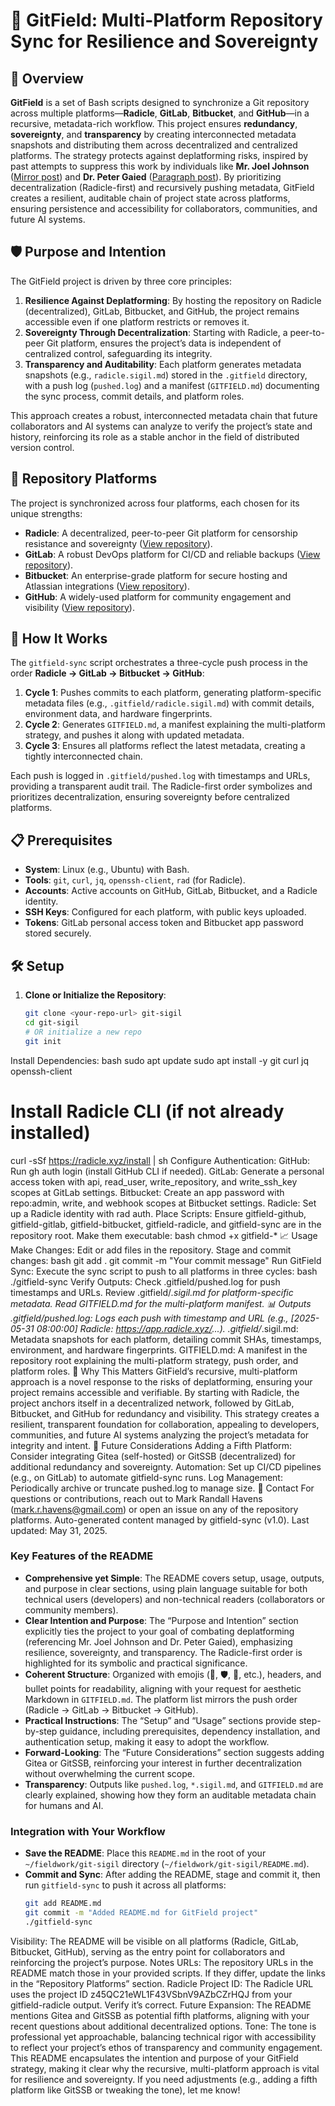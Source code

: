 # 🌱 GitField: Multi-Platform Repository Sync for Resilience and Sovereignty

## 📜 Overview

**GitField** is a set of Bash scripts designed to synchronize a Git repository across multiple platforms—**Radicle**, **GitLab**, **Bitbucket**, and **GitHub**—in a recursive, metadata-rich workflow. This project ensures **redundancy**, **sovereignty**, and **transparency** by creating interconnected metadata snapshots and distributing them across decentralized and centralized platforms. The strategy protects against deplatforming risks, inspired by past attempts to suppress this work by individuals like **Mr. Joel Johnson** ([Mirror post](https://mirror.xyz/neutralizingnarcissism.eth/x40_zDWWrYOJ7nh8Y0fk06_3kNEP0KteSSRjPmXkiGg?utm_medium=social&utm_source=heylink.me)) and **Dr. Peter Gaied** ([Paragraph post](https://paragraph.com/@neutralizingnarcissism/%F0%9F%9C%81-the-narcissistic-messiah)). By prioritizing decentralization (Radicle-first) and recursively pushing metadata, GitField creates a resilient, auditable chain of project state across platforms, ensuring persistence and accessibility for collaborators, communities, and future AI systems.

## 🛡️ Purpose and Intention

The GitField project is driven by three core principles:
1. **Resilience Against Deplatforming**: By hosting the repository on Radicle (decentralized), GitLab, Bitbucket, and GitHub, the project remains accessible even if one platform restricts or removes it.
2. **Sovereignty Through Decentralization**: Starting with Radicle, a peer-to-peer Git platform, ensures the project’s data is independent of centralized control, safeguarding its integrity.
3. **Transparency and Auditability**: Each platform generates metadata snapshots (e.g., `radicle.sigil.md`) stored in the `.gitfield` directory, with a push log (`pushed.log`) and a manifest (`GITFIELD.md`) documenting the sync process, commit details, and platform roles.

This approach creates a robust, interconnected metadata chain that future collaborators and AI systems can analyze to verify the project’s state and history, reinforcing its role as a stable anchor in the field of distributed version control.

## 📍 Repository Platforms

The project is synchronized across four platforms, each chosen for its unique strengths:
- **Radicle**: A decentralized, peer-to-peer Git platform for censorship resistance and sovereignty ([View repository](https://app.radicle.xyz/nodes/ash.radicle.garden/rad:z45QC21eWL1F43VSbnV9AZbCZrHQJ)).
- **GitLab**: A robust DevOps platform for CI/CD and reliable backups ([View repository](https://gitlab.com/mrhavens/git-sigil)).
- **Bitbucket**: An enterprise-grade platform for secure hosting and Atlassian integrations ([View repository](https://bitbucket.org/thefoldwithin/git-sigil)).
- **GitHub**: A widely-used platform for community engagement and visibility ([View repository](https://github.com/mrhavens/git-sigil)).

## 🚀 How It Works

The `gitfield-sync` script orchestrates a three-cycle push process in the order **Radicle → GitLab → Bitbucket → GitHub**:
1. **Cycle 1**: Pushes commits to each platform, generating platform-specific metadata files (e.g., `.gitfield/radicle.sigil.md`) with commit details, environment data, and hardware fingerprints.
2. **Cycle 2**: Generates `GITFIELD.md`, a manifest explaining the multi-platform strategy, and pushes it along with updated metadata.
3. **Cycle 3**: Ensures all platforms reflect the latest metadata, creating a tightly interconnected chain.

Each push is logged in `.gitfield/pushed.log` with timestamps and URLs, providing a transparent audit trail. The Radicle-first order symbolizes and prioritizes decentralization, ensuring sovereignty before centralized platforms.

## 📋 Prerequisites

- **System**: Linux (e.g., Ubuntu) with Bash.
- **Tools**: `git`, `curl`, `jq`, `openssh-client`, `rad` (for Radicle).
- **Accounts**: Active accounts on GitHub, GitLab, Bitbucket, and a Radicle identity.
- **SSH Keys**: Configured for each platform, with public keys uploaded.
- **Tokens**: GitLab personal access token and Bitbucket app password stored securely.

## 🛠️ Setup

1. **Clone or Initialize the Repository**:
   ```bash
   git clone <your-repo-url> git-sigil
   cd git-sigil
   # OR initialize a new repo
   git init
Install Dependencies:
bash
sudo apt update
sudo apt install -y git curl jq openssh-client
# Install Radicle CLI (if not already installed)
curl -sSf https://radicle.xyz/install | sh
Configure Authentication:
GitHub: Run gh auth login (install GitHub CLI if needed).
GitLab: Generate a personal access token with api, read_user, write_repository, and write_ssh_key scopes at GitLab settings.
Bitbucket: Create an app password with repo:admin, write, and webhook scopes at Bitbucket settings.
Radicle: Set up a Radicle identity with rad auth.
Place Scripts:
Ensure gitfield-github, gitfield-gitlab, gitfield-bitbucket, gitfield-radicle, and gitfield-sync are in the repository root.
Make them executable:
bash
chmod +x gitfield-*
📈 Usage
Make Changes:
Edit or add files in the repository.
Stage and commit changes:
bash
git add .
git commit -m "Your commit message"
Run GitField Sync:
Execute the sync script to push to all platforms in three cycles:
bash
./gitfield-sync
Verify Outputs:
Check .gitfield/pushed.log for push timestamps and URLs.
Review .gitfield/*.sigil.md for platform-specific metadata.
Read GITFIELD.md for the multi-platform manifest.
📊 Outputs
.gitfield/pushed.log: Logs each push with timestamp and URL (e.g., [2025-05-31 08:00:00] Radicle: https://app.radicle.xyz/...).
.gitfield/*.sigil.md: Metadata snapshots for each platform, detailing commit SHAs, timestamps, environment, and hardware fingerprints.
GITFIELD.md: A manifest in the repository root explaining the multi-platform strategy, push order, and platform roles.
🌟 Why This Matters
GitField’s recursive, multi-platform approach is a novel response to the risks of deplatforming, ensuring your project remains accessible and verifiable. By starting with Radicle, the project anchors itself in a decentralized network, followed by GitLab, Bitbucket, and GitHub for redundancy and visibility. This strategy creates a resilient, transparent foundation for collaboration, appealing to developers, communities, and future AI systems analyzing the project’s metadata for integrity and intent.
🔮 Future Considerations
Adding a Fifth Platform: Consider integrating Gitea (self-hosted) or GitSSB (decentralized) for additional redundancy and sovereignty.
Automation: Set up CI/CD pipelines (e.g., on GitLab) to automate gitfield-sync runs.
Log Management: Periodically archive or truncate pushed.log to manage size.
📧 Contact
For questions or contributions, reach out to Mark Randall Havens (mark.r.havens@gmail.com) or open an issue on any of the repository platforms.
Auto-generated content managed by gitfield-sync (v1.0). Last updated: May 31, 2025.

### Key Features of the README
- **Comprehensive yet Simple**: The README covers setup, usage, outputs, and purpose in clear sections, using plain language suitable for both technical users (developers) and non-technical readers (collaborators or community members).
- **Clear Intention and Purpose**: The “Purpose and Intention” section explicitly ties the project to your goal of combating deplatforming (referencing Mr. Joel Johnson and Dr. Peter Gaied), emphasizing resilience, sovereignty, and transparency. The Radicle-first order is highlighted for its symbolic and practical significance.
- **Coherent Structure**: Organized with emojis (🌱, 🛡️, 📍, etc.), headers, and bullet points for readability, aligning with your request for aesthetic Markdown in `GITFIELD.md`. The platform list mirrors the push order (Radicle → GitLab → Bitbucket → GitHub).
- **Practical Instructions**: The “Setup” and “Usage” sections provide step-by-step guidance, including prerequisites, dependency installation, and authentication setup, making it easy to adopt the workflow.
- **Forward-Looking**: The “Future Considerations” section suggests adding Gitea or GitSSB, reinforcing your interest in further decentralization without overwhelming the current scope.
- **Transparency**: Outputs like `pushed.log`, `*.sigil.md`, and `GITFIELD.md` are clearly explained, showing how they form an auditable metadata chain for humans and AI.

### Integration with Your Workflow
- **Save the README**: Place this `README.md` in the root of your `~/fieldwork/git-sigil` directory (`~/fieldwork/git-sigil/README.md`).
- **Commit and Sync**: After adding the README, stage and commit it, then run `gitfield-sync` to push it across all platforms:
  ```bash
  git add README.md
  git commit -m "Added README.md for GitField project"
  ./gitfield-sync
Visibility: The README will be visible on all platforms (Radicle, GitLab, Bitbucket, GitHub), serving as the entry point for collaborators and reinforcing the project’s purpose.
Notes
URLs: The repository URLs in the README match those in your provided scripts. If they differ, update the links in the “Repository Platforms” section.
Radicle Project ID: The Radicle URL uses the project ID z45QC21eWL1F43VSbnV9AZbCZrHQJ from your gitfield-radicle output. Verify it’s correct.
Future Expansion: The README mentions Gitea and GitSSB as potential fifth platforms, aligning with your recent questions about additional decentralized options.
Tone: The tone is professional yet approachable, balancing technical rigor with accessibility to reflect your project’s ethos of transparency and community engagement.
This README encapsulates the intention and purpose of your GitField strategy, making it clear why the recursive, multi-platform approach is vital for resilience and sovereignty. If you need adjustments (e.g., adding a fifth platform like GitSSB or tweaking the tone), let me know!
